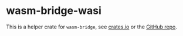 # wasm-bridge-wasi

This is a helper crate for `wasm-bridge`, see [crates.io](https://crates.io/crates/wasm-bridge)
or the [GitHub repo](https://github.com/kajacx/wasm-bridge#wasm-bridge).
